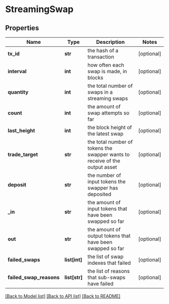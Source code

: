# StreamingSwap

## Properties
Name | Type | Description | Notes
------------ | ------------- | ------------- | -------------
**tx_id** | **str** | the hash of a transaction | [optional] 
**interval** | **int** | how often each swap is made, in blocks | [optional] 
**quantity** | **int** | the total number of swaps in a streaming swaps | [optional] 
**count** | **int** | the amount of swap attempts so far | [optional] 
**last_height** | **int** | the block height of the latest swap | [optional] 
**trade_target** | **str** | the total number of tokens the swapper wants to receive of the output asset | [optional] 
**deposit** | **str** | the number of input tokens the swapper has deposited | [optional] 
**_in** | **str** | the amount of input tokens that have been swapped so far | [optional] 
**out** | **str** | the amount of output tokens that have been swapped so far | [optional] 
**failed_swaps** | **list[int]** | the list of swap indexes that failed | [optional] 
**failed_swap_reasons** | **list[str]** | the list of reasons that sub-swaps have failed | [optional] 

[[Back to Model list]](../README.md#documentation-for-models) [[Back to API list]](../README.md#documentation-for-api-endpoints) [[Back to README]](../README.md)

